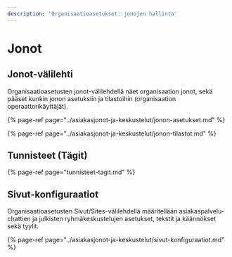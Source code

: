 ```yaml
---
description: 'Organisaatioasetukset: jonojen hallinta'
---
```


# Jonot

## Jonot-välilehti <a id="jonot-valilehti"></a>

Organisaatioasetusten jonot-välilehdellä näet organisaation jonot, sekä pääset kunkin jonon asetuksiin ja tilastoihin \(organisaation operaattorikäyttäjät\).

{% page-ref page="../asiakasjonot-ja-keskustelut/jonon-asetukset.md" %}

{% page-ref page="../asiakasjonot-ja-keskustelut/jonon-tilastot.md" %}

## Tunnisteet \(Tägit\)  <a id="keskustelumerkintojen-hallinta-tagit"></a>

{% page-ref page="tunnisteet-tagit.md" %}

## Sivut-konfiguraatiot

Organisaatioasetusten Sivut/Sites-välilehdellä määritellään asiakaspalvelu-chattien ja julkisten ryhmäkeskustelujen asetukset, tekstit ja käännökset sekä tyylit.

{% page-ref page="../asiakasjonot-ja-keskustelut/sivut-konfiguraatiot.md" %}


